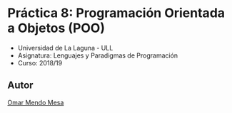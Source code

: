 # Práctica 8: Programación Orientada a Objetos (POO)
*   Universidad de La Laguna - ULL
*   Asignatura: Lenguajes y Paradigmas de Programación
*   Curso: 2018/19

## Autor
[Omar Mendo Mesa](https://beejeke.github.io/)

